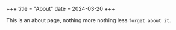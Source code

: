 +++
title = "About"
date = 2024-03-20
+++

This is an about page, nothing more nothing less `forget about it`.
